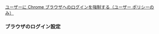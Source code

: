 [ユーザーに Chrome ブラウザへのログインを強制する（ユーザー ポリシーのみ）](https://support.google.com/chrome/a/answer/7572556)

### ブラウザのログイン設定
